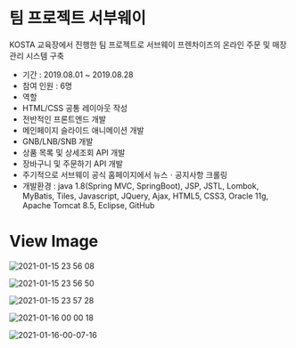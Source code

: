 # 팀 프로젝트 서부웨이
KOSTA 교육장에서 진행한 팀 프로젝트로 서브웨이 프렌차이즈의 온라인 주문 및 매장 관리 시스템 구축

- 기간 : 2019.08.01 ~ 2019.08.28
- 참여 인원 : 6명
- 역할
 - HTML/CSS 공통 레이아웃 작성
 - 전반적인 프론트엔드 개발
 - 메인페이지 슬라이드 애니메이션 개발
 - GNB/LNB/SNB 개발
 - 상품 목록 및 상세조회 API 개발
 - 장바구니 및 주문하기 API 개발
 - 주기적으로 서브웨이 공식 홈페이지에서 뉴스ㆍ공지사항 크롤링
- 개발환경 : java 1.8(Spring MVC, SpringBoot), JSP, JSTL, Lombok, MyBatis, Tiles, Javascript, JQuery, Ajax, HTML5, CSS3, Oracle 11g, Apache Tomcat 8.5, Eclipse, GitHub

# View Image
![2021-01-15 23 56 08](https://user-images.githubusercontent.com/35294456/104743556-2c4b3c00-578f-11eb-8b17-25a4525193bf.png)

![2021-01-15 23 56 50](https://user-images.githubusercontent.com/35294456/104743564-2e14ff80-578f-11eb-97d1-ed165e72bd51.png)

![2021-01-15 23 57 28](https://user-images.githubusercontent.com/35294456/104743566-2e14ff80-578f-11eb-96fa-0cf7531c7afe.png)

![2021-01-16 00 00 18](https://user-images.githubusercontent.com/35294456/104743567-2ead9600-578f-11eb-9bb8-4d83ed96dce1.png)

![2021-01-16-00-07-16](https://user-images.githubusercontent.com/35294456/104743570-2f462c80-578f-11eb-88c5-7615019732c1.png)

